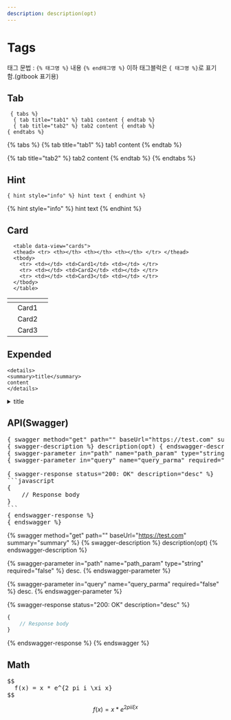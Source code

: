 ```yaml
---
description: description(opt)
---
```


# Tags

태그 문법 : `{% 태그명 %}` 내용 `{% end태그명 %}`
이하 태그블럭은 `{ 태그명 %}`로 표기함.(gitbook 표기용)

## Tab

```
 { tabs %}
  { tab title="tab1" %} tab1 content { endtab %}
  { tab title="tab2" %} tab2 content { endtab %}
{ endtabs %}
```

{% tabs %}
{% tab title="tab1" %}
tab1 content
{% endtab %}

{% tab title="tab2" %}
tab2 content
{% endtab %}
{% endtabs %}

## Hint

```
{ hint style="info" %} hint text { endhint %}
```

{% hint style="info" %} hint text {% endhint %}

## Card

```
  <table data-view="cards">
  <thead> <tr> <th></th> <th></th> <th></th> </tr> </thead>
  <tbody>
    <tr> <td></td> <td>Card1</td> <td></td> </tr>
    <tr> <td></td> <td>Card2</td> <td></td> </tr>
    <tr> <td></td> <td>Card3</td> <td></td> </tr>
  </tbody>
  </table>
```

<table data-view="cards">
<thead> <tr> <th></th> <th></th> <th></th> </tr> </thead>
<tbody>
  <tr> <td></td> <td>Card1</td> <td></td> </tr>
  <tr> <td></td> <td>Card2</td> <td></td> </tr>
  <tr> <td></td> <td>Card3</td> <td></td> </tr>
</tbody>
</table>

## Expended

```
<details>
<summary>title</summary>
content
</details>
```

<details>
<summary>title</summary>
content
</details>

## API(Swagger)
<pre>
{ swagger method="get" path="" baseUrl="https://test.com" summary="summary" %}
{ swagger-description %} description(opt) { endswagger-description %}
{ swagger-parameter in="path" name="path_param" type="string" required="false" %} desc. { endswagger-parameter %}
{ swagger-parameter in="query" name="query_parma" required="false" %} desc. { endswagger-parameter %}

{ swagger-response status="200: OK" description="desc" %}
```javascript
{
    // Response body
}
```
{ endswagger-response %}
{ endswagger %}
</pre>

{% swagger method="get" path="" baseUrl="https://test.com" summary="summary" %}
{% swagger-description %}
description(opt)
{% endswagger-description %}

{% swagger-parameter in="path" name="path_param" type="string" required="false" %}
desc.
{% endswagger-parameter %}

{% swagger-parameter in="query" name="query_parma" required="false" %}
desc.
{% endswagger-parameter %}

{% swagger-response status="200: OK" description="desc" %}
```javascript
{
    // Response body
}
```
{% endswagger-response %}
{% endswagger %}

## Math

<pre>
$$ 
  f(x) = x * e^{2 pi i \xi x} 
$$
</pre>

$$ f(x) = x * e^{2 pi i \xi x} $$
